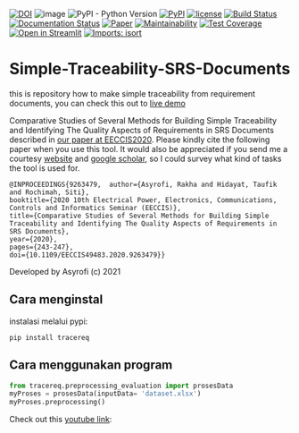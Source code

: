 [![DOI](https://zenodo.org/badge/DOI/10.5281/zenodo.5528405.svg)](https://doi.org/10.5281/zenodo.5528405)
![image](https://visitor-badge.laobi.icu/badge?page_id=asyrofist/Simple-Traceability-SRS-Document) 
![PyPI - Python Version](https://img.shields.io/badge/python-3.7.0-blue.svg)
[![PyPI](https://img.shields.io/pypi/v/tracereq.svg)](https://pypi.org/project/tracereq/)
[![license](https://img.shields.io/github/license/mashape/apistatus.svg)](LICENSE)
[![Build Status](https://app.travis-ci.com/asyrofist/Simple-Traceability-SRS-Document.svg?branch=main)](https://app.travis-ci.com/asyrofist/Simple-Traceability-SRS-Document)
[![Documentation Status](https://readthedocs.org/projects/simple-tracebility/badge/?version=latest)](https://simple-tracebility.readthedocs.io/en/latest/?badge=latest)
[![Paper](http://img.shields.io/badge/Paper-PDF-red.svg)](https://ieeexplore.ieee.org/document/9263479)
[![Maintainability](https://api.codeclimate.com/v1/badges/d5a691430635fd5ef2b5/maintainability)](https://codeclimate.com/github/asyrofist/tracereq/maintainability)
[![Test Coverage](https://api.codeclimate.com/v1/badges/d5a691430635fd5ef2b5/test_coverage)](https://codeclimate.com/github/asyrofist/tracereq/test_coverage)
[![Open in Streamlit](https://static.streamlit.io/badges/streamlit_badge_black_white.svg)](https://wordembed.herokuapp.com/)
[![Imports: isort](https://img.shields.io/badge/%20imports-isort-%231674b1?style=flat&labelColor=ef8336)](https://pycqa.github.io/isort/)

# Simple-Traceability-SRS-Documents
this is repository how to make simple traceability from requirement documents, 
you can check this out to [live demo](https://wordembed.herokuapp.com/)

Comparative Studies of Several Methods for Building Simple Traceability and Identifying The Quality Aspects of Requirements in SRS Documents described in [our paper at EECCIS2020](https://ieeexplore.ieee.org/document/9263479). Please kindly cite the following paper when you use this tool. It would also be appreciated if you send me a courtesy [website](http://rakha.asyrofi.com/) and [google scholar](https://scholar.google.com/citations?user=WN9T5UUAAAAJ&hl=id&oi=ao), so I could survey what kind of tasks the tool is used for. 
```
@INPROCEEDINGS{9263479,  author={Asyrofi, Rakha and Hidayat, Taufik and Rochimah, Siti},  
booktitle={2020 10th Electrical Power, Electronics, Communications, Controls and Informatics Seminar (EECCIS)},   
title={Comparative Studies of Several Methods for Building Simple Traceability and Identifying The Quality Aspects of Requirements in SRS Documents},   
year={2020},  
pages={243-247},  
doi={10.1109/EECCIS49483.2020.9263479}}
```

Developed by Asyrofi (c) 2021

## Cara menginstal

instalasi melalui pypi:

    pip install tracereq


## Cara menggunakan program

```python
from tracereq.preprocessing_evaluation import prosesData
myProses = prosesData(inputData= 'dataset.xlsx')
myProses.preprocessing()
```

Check out this [youtube link](https://youtu.be/9FcAO_wbG_I): 



